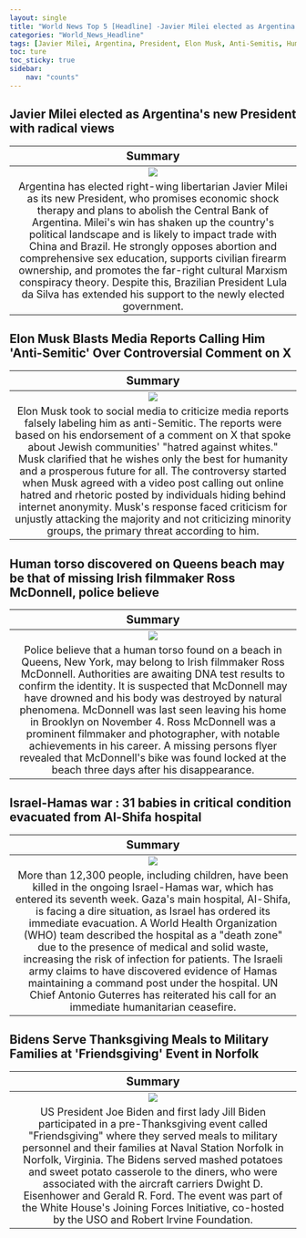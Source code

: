 ```yaml
---
layout: single
title: "World News Top 5 [Headline] -Javier Milei elected as Argentina's new President, Elon Musk Blasts Media Reports Calling Him 'Anti-Semitic'"
categories: "World_News_Headline"
tags: [Javier Milei, Argentina, President, Elon Musk, Anti-Semitis, Human torso, Israel, Hamas, War, Joe Biden, Friendsgiving]
toc: ture
toc_sticky: true
sidebar:
    nav: "counts"
---
```


<style>
table th:first-of-type {
    width: 100%;
    font-size: 20px;
}
table td:nth-of-type(1) {
    width: 100%;
    font-size: 18px;
}
</style>

## Javier Milei elected as Argentina's new President with radical views

Summary | 
:---:|
![](/assets/images/2023-11-20-World_News_Headline_231120_1-1.webp) |
Argentina has elected right-wing libertarian Javier Milei as its new President, who promises economic shock therapy and plans to abolish the Central Bank of Argentina. Milei's win has shaken up the country's political landscape and is likely to impact trade with China and Brazil. He strongly opposes abortion and comprehensive sex education, supports civilian firearm ownership, and promotes the far-right cultural Marxism conspiracy theory. Despite this, Brazilian President Lula da Silva has extended his support to the newly elected government. |

## Elon Musk Blasts Media Reports Calling Him 'Anti-Semitic' Over Controversial Comment on X

Summary | 
:---:|
![](/assets/images/2023-11-20-World_News_Headline_231120_1-2.webp) |
Elon Musk took to social media to criticize media reports falsely labeling him as anti-Semitic. The reports were based on his endorsement of a comment on X that spoke about Jewish communities' "hatred against whites." Musk clarified that he wishes only the best for humanity and a prosperous future for all. The controversy started when Musk agreed with a video post calling out online hatred and rhetoric posted by individuals hiding behind internet anonymity. Musk's response faced criticism for unjustly attacking the majority and not criticizing minority groups, the primary threat according to him. |

## Human torso discovered on Queens beach may be that of missing Irish filmmaker Ross McDonnell, police believe

Summary | 
:---:|
![](/assets/images/2023-11-20-World_News_Headline_231120_1-3.webp) |
Police believe that a human torso found on a beach in Queens, New York, may belong to Irish filmmaker Ross McDonnell. Authorities are awaiting DNA test results to confirm the identity. It is suspected that McDonnell may have drowned and his body was destroyed by natural phenomena. McDonnell was last seen leaving his home in Brooklyn on November 4. Ross McDonnell was a prominent filmmaker and photographer, with notable achievements in his career. A missing persons flyer revealed that McDonnell's bike was found locked at the beach three days after his disappearance. |

## Israel-Hamas war : 31 babies in critical condition evacuated from Al-Shifa hospital

Summary | 
:---:|
![](/assets/images/2023-11-20-World_News_Headline_231120_1-4.webp) |
More than 12,300 people, including children, have been killed in the ongoing Israel-Hamas war, which has entered its seventh week. Gaza's main hospital, Al-Shifa, is facing a dire situation, as Israel has ordered its immediate evacuation. A World Health Organization (WHO) team described the hospital as a "death zone" due to the presence of medical and solid waste, increasing the risk of infection for patients. The Israeli army claims to have discovered evidence of Hamas maintaining a command post under the hospital. UN Chief Antonio Guterres has reiterated his call for an immediate humanitarian ceasefire. |

## Bidens Serve Thanksgiving Meals to Military Families at 'Friendsgiving' Event in Norfolk

Summary | 
:---:|
![](/assets/images/2023-11-20-World_News_Headline_231120_1-5.webp) |
US President Joe Biden and first lady Jill Biden participated in a pre-Thanksgiving event called "Friendsgiving" where they served meals to military personnel and their families at Naval Station Norfolk in Norfolk, Virginia. The Bidens served mashed potatoes and sweet potato casserole to the diners, who were associated with the aircraft carriers Dwight D. Eisenhower and Gerald R. Ford. The event was part of the White House's Joining Forces Initiative, co-hosted by the USO and Robert Irvine Foundation. |